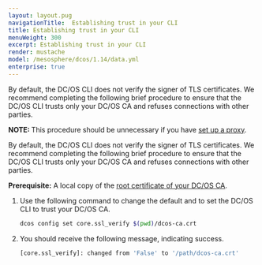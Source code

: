```yaml
---
layout: layout.pug
navigationTitle:  Establishing trust in your CLI
title: Establishing trust in your CLI
menuWeight: 300
excerpt: Establishing trust in your CLI
render: mustache
model: /mesosphere/dcos/1.14/data.yml
enterprise: true
---
```

<!-- The source repository for this topic is https://github.com/dcos/dcos-docs-site -->

By default, the DC/OS CLI does not verify the signer of TLS certificates. We recommend completing the following brief procedure to ensure that the DC/OS CLI trusts only your DC/OS CA and refuses connections with other parties.

<p class="message--note"><strong>NOTE: </strong>This procedure should be unnecessary if you have <a href="/1.14/security/ent/tls-ssl/haproxy-adminrouter/">set up a proxy</a>.</p>


By default, the DC/OS CLI does not verify the signer of TLS certificates. We recommend completing the following brief procedure to ensure that the DC/OS CLI trusts only your DC/OS CA and refuses connections with other parties.

**Prerequisite:** A local copy of the [root certificate of your DC/OS CA](/mesosphere/dcos/1.14/security/ent/tls-ssl/get-cert/).

1. Use the following command to change the default and to set the DC/OS CLI to trust your DC/OS CA.

   ```bash
   dcos config set core.ssl_verify $(pwd)/dcos-ca.crt
   ```

1. You should receive the following message, indicating success.

   ```bash
   [core.ssl_verify]: changed from 'False' to '/path/dcos-ca.crt'
   ```
